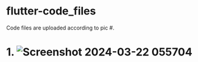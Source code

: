 # flutter-code_files
Code files are uploaded according to pic #.

# 1. ![Screenshot 2024-03-22 055704](https://github.com/iabdulwahab7/flutter-code_files/assets/76598467/af392ac5-126c-4262-bef6-076501cf6ae0)

